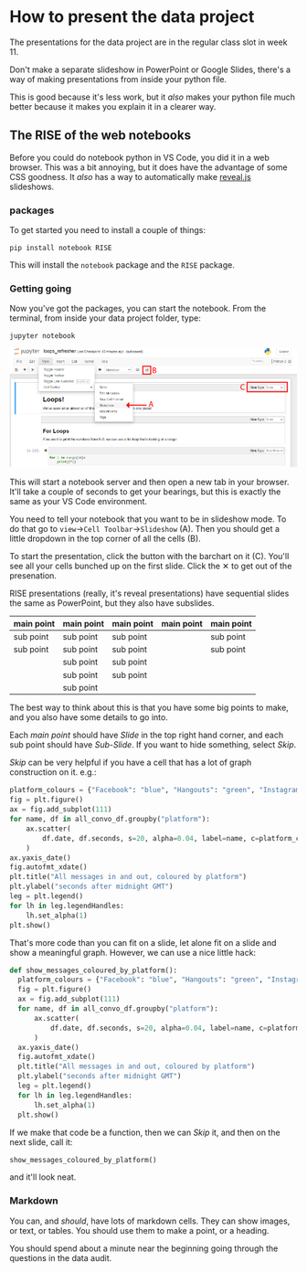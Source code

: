 # How to present the data project

The presentations for the data project are in the regular class slot in week 11.

Don't make a separate slideshow in PowerPoint or Google Slides, there's a way of making presentations from inside your python file.

This is good because it's less work, but it _also_ makes your python file much better because it makes you explain it in a clearer way.

## The RISE of the web notebooks

Before you could do notebook python in VS Code, you did it in a web browser. This was a bit annoying, but it does have the advantage of some CSS goodness. It _also_ has a way to automatically make [reveal.js](https://revealjs.com/) slideshows.

### packages

To get started you need to install a couple of things:

```
pip install notebook RISE
```

This will install the `notebook` package and the `RISE` package.

### Getting going

Now you've got the packages, you can start the notebook. From the terminal, from inside your data project folder, type:

```
jupyter notebook
```

![The top part of the screen of a jupyter notebook](../pictures/jupyter_RISE_controls.png)

This will start a notebook server and then open a new tab in your browser. It'll take a couple of seconds to get your bearings, but this is exactly the same as your VS Code environment.

You need to tell your notebook that you want to be in slideshow mode. To do that go to `view`&rarr;`Cell Toolbar`&rarr;`Slideshow` (A). Then you should get a little dropdown in the top corner of all the cells (B).

To start the presentation, click the button with the barchart on it (C). You'll see all your cells bunched up on the first slide. Click the ✕ to get out of the presenation.

RISE presentations (really, it's reveal presentations) have sequential slides the same as PowerPoint, but they also have subslides.

| main point | main point | main point | main point | main point |
| ---------- | ---------- | ---------- | ---------- | ---------- |
| sub point  | sub point  | sub point  |            | sub point  |
| sub point  | sub point  | sub point  |            | sub point  |
|            | sub point  | sub point  |            |            |
|            | sub point  | sub point  |            |            |
|            | sub point  |            |            |            |

The best way to think about this is that you have some big points to make, and you also have some details to go into.

Each _main point_ should have _Slide_ in the top right hand corner, and each sub point should have _Sub-Slide_. If you want to hide something, select _Skip_.

_Skip_ can be very helpful if you have a cell that has a lot of graph construction on it. e.g.:

```python
platform_colours = {"Facebook": "blue", "Hangouts": "green", "Instagram": "orange"}
fig = plt.figure()
ax = fig.add_subplot(111)
for name, df in all_convo_df.groupby("platform"):
    ax.scatter(
        df.date, df.seconds, s=20, alpha=0.04, label=name, c=platform_colours[name]
    )
ax.yaxis_date()
fig.autofmt_xdate()
plt.title("All messages in and out, coloured by platform")
plt.ylabel("seconds after midnight GMT")
leg = plt.legend()
for lh in leg.legendHandles:
    lh.set_alpha(1)
plt.show()
```

That's more code than you can fit on a slide, let alone fit on a slide and show a meaningful graph. However, we can use a nice little hack:

```python
def show_messages_coloured_by_platform():
  platform_colours = {"Facebook": "blue", "Hangouts": "green", "Instagram": "orange"}
  fig = plt.figure()
  ax = fig.add_subplot(111)
  for name, df in all_convo_df.groupby("platform"):
      ax.scatter(
          df.date, df.seconds, s=20, alpha=0.04, label=name, c=platform_colours[name]
      )
  ax.yaxis_date()
  fig.autofmt_xdate()
  plt.title("All messages in and out, coloured by platform")
  plt.ylabel("seconds after midnight GMT")
  leg = plt.legend()
  for lh in leg.legendHandles:
      lh.set_alpha(1)
  plt.show()
```

If we make that code be a function, then we can _Skip_ it, and then on the next slide, call it:

```python
show_messages_coloured_by_platform()
```

and it'll look neat.

### Markdown

You can, and _should_, have lots of markdown cells. They can show images, or text, or tables. You should use them to make a point, or a heading.

You should spend about a minute near the beginning going through the questions in the data audit.
